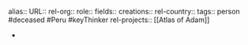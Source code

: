 alias::
URL::
rel-org::
role::
fields::
creations:: 
rel-country::
tags:: person #deceased #Peru #keyThinker 
rel-projects:: [[Atlas of Adam]] 



-
